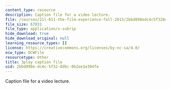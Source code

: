 ```yaml
---
content_type: resource
description: Caption file for a video lecture.
file: /courses/21l-011-the-film-experience-fall-2013/2bbd898edc4c5f328dbc0b2ee1e304fe_BgozyEIGsuc.vtt
file_size: 67031
file_type: application/x-subrip
hide_download: true
hide_download_original: null
learning_resource_types: []
license: https://creativecommons.org/licenses/by-nc-sa/4.0/
ocw_type: OCWFile
resourcetype: Other
title: 3play caption file
uid: 2bbd898e-dc4c-5f32-8dbc-0b2ee1e304fe
---
```

Caption file for a video lecture.
